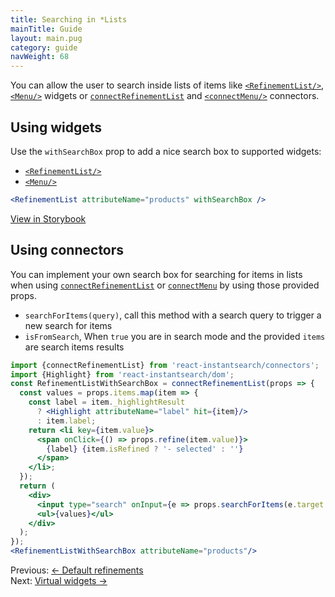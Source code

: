 ```yaml
---
title: Searching in *Lists
mainTitle: Guide
layout: main.pug
category: guide
navWeight: 68
---
```


You can allow the user to search inside lists of items like [`<RefinementList/>`](widgets/RefinementList.html), [`<Menu/>`](widgets/Menu.html) widgets
or [`connectRefinementList`](connectors/connectRefinementList.html) and [`<connectMenu/>`](widgets/Menu.html) connectors.

## Using widgets
Use the `withSearchBox` prop to add a nice search box to supported widgets:
- [`<RefinementList/>`](widgets/RefinementList.html)
- [`<Menu/>`](widgets/Menu.html)

```jsx
<RefinementList attributeName="products" withSearchBox />
```

<div class="storybook-section">
<a class="btn" href="https://community.algolia.com/react-instantsearch/storybook/?selectedKind=RefinementList&selectedStory=with%20search%20for%20facets%20value" target="_blank">View in Storybook</a>
</div>

## Using connectors
You can implement your own search box for searching for items in lists when using
[`connectRefinementList`](connectors/connectRefinementList.html) or
[`connectMenu`](connectors/connectMenu.html) by using those provided props.
* `searchForItems(query)`, call this method with a search query to trigger a new search for items
* `isFromSearch`, When `true` you are in search mode and the provided `items` are search items results

```jsx
import {connectRefinementList} from 'react-instantsearch/connectors';
import {Highlight} from 'react-instantsearch/dom';
const RefinementListWithSearchBox = connectRefinementList(props => {
  const values = props.items.map(item => {
    const label = item._highlightResult
      ? <Highlight attributeName="label" hit={item}/>
      : item.label;
    return <li key={item.value}>
      <span onClick={() => props.refine(item.value)}>
        {label} {item.isRefined ? '- selected' : ''}
      </span>
    </li>;
  });
  return (
    <div>
      <input type="search" onInput={e => props.searchForItems(e.target.value)}/>
      <ul>{values}</ul>
    </div>
  );
});
<RefinementListWithSearchBox attributeName="products"/>
```

<div class="guide-nav">
    <div class="guide-nav-left">
        Previous: <a href="guide/Default_refinements.html">← Default refinements</a>
    </div>
    <div class="guide-nav-right">
        Next: <a href="guide/Virtual_widgets.html">Virtual widgets →</a>
    </div>
</div>
